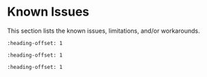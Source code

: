 # Known Issues

This section lists the known issues, limitations, and/or workarounds.

```{include} ../../../../release/known_issues/cannot_add_sdk_components.md
:heading-offset: 1

```
```{include} ../../../../release/known_issues/known_issue_build_error.md
:heading-offset: 1
```

```{include} ../../../../release/known_issue_import_issue.md
:heading-offset: 1
```